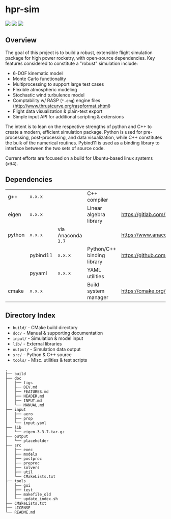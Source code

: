 # hpr-sim

![](https://img.shields.io/badge/platform-linux--64-lightgrey.svg)
![](https://img.shields.io/github/license/rdoddanavar/hpr-sim.svg)
![](https://img.shields.io/github/repo-size/rdoddanavar/hpr-sim.svg)

## Overview

The goal of this project is to build a robust, extensible flight simulation package for high power rocketry, with open-source dependencies. Key features considered to constitute a "robust" simulation include:

 - 6-DOF kinematic model
 - Monte Carlo functionality
 - Multiprocessing to support large test cases 
 - Flexible atmospheric modeling
 - Stochastic wind turbulence model
 - Comptability w/ RASP (`*.eng`) engine files (http://www.thrustcurve.org/raspformat.shtml)
 - Flight data visualization & plain-text export
 - Simple input API for additional scripting & extensions

The intent is to lean on the respective strengths of python and C++ to create a modern, efficient simulation package. Python is used for pre-processing, post-processing, and data visualization, while C++ constitutes the bulk of the numerical routines. Pybind11 is used as a binding library to interface between the two sets of source code. 

Current efforts are focused on a build for Ubuntu-based linux systems (x64). 

## Dependencies

|        |          |                    |                            |                                              |
|--------|----------|--------------------|----------------------------|----------------------------------------------|
| g++    | `x.x.x`  |                    | C++ compiler               |                                              |
| eigen  | `x.x.x`  |                    | Linear algebra library     | https://gitlab.com/libeigen/eigen/-/releases |
| python | `x.x.x`  | via Anaconda `3.7` |                            | https://www.anaconda.com/distribution/       |
|        | pybind11 | `x.x.x`            | Python/C++ binding library | https://github.com/pybind/pybind11           |
|        | pyyaml   | `x.x.x`            | YAML utilities             |                                              |
| cmake  | `x.x.x`  |                    | Build system manager       | https://cmake.org/install/                   |

## Directory Index

 - `build/` - CMake build directory
 - `doc/` - Manual & supporting documentation
 - `input/` - Simulation & model input
 - `lib/` - External libraries
 - `output/` - Simulation data output
 - `src/` - Python & C++ source
 - `tools/` - Misc. utilities & test scripts 

```
.
├── build
├── doc
│   ├── figs
│   ├── DEV.md
│   ├── FEATURES.md
│   ├── HEADER.md
│   ├── INPUT.md
│   └── MANUAL.md
├── input
│   ├── aero
│   ├── prop
│   └── input.yaml
├── lib
│   └── eigen-3.3.7.tar.gz
├── output
│   └── placeholder
├── src
│   ├── exec
│   ├── models
│   ├── postproc
│   ├── preproc
│   ├── solvers
│   ├── util
│   └── CMakeLists.txt
├── tools
│   ├── gui
│   ├── test
│   ├── makefile_old
│   └── update_index.sh
├── CMakeLists.txt
├── LICENSE
└── README.md
```
